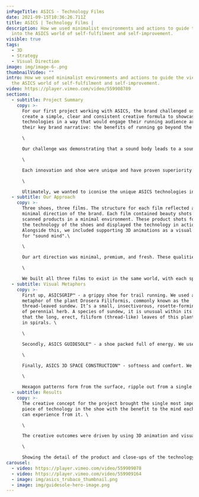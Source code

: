 ```yaml
---
inPageTitle: ASICS - Technology Films
date: 2021-09-15T10:36:26.711Z
title: ASICS | Technology Films |
description: How we used minimalist environments and actions to guide the viewer
  into the ASICS world of self-fulfilment and self-improvement.
visible: true
tags:
  - 3D
  - Strategy
  - Visual Direction
image: img/image-6-.png
thumbnailVideo: ""
intro: How we used minimalist environments and actions to guide the viewer into
  the ASICS world of self-fulfilment and self-improvement.
video: https://player.vimeo.com/video/559908789
sections:
  - subtitle: Project Summary
    copy: >-
      For our first project working with ASICS, the brand challenged us to
      create a simple, clear and consistent creative formula to showcase their
      technologies in a way that would engage their running audience around
      their key brand narrative: the benefits of running go beyond the body.\

      \

      Our challenge was demonstrating that a sound body leads to a sound mind.\

      \

      Each innovation and shoe were unique and have proven superiority vs. their competitors. They tapped into specific needs and insights from their audience and have been acclaimed by influencers and media.\

      \

      Ultimately, we wanted to iconise the unique ASICS technologies in a way that celebrated both the key functional benefits of the product, “Sound Body”, and the mental benefit for the runner, “Sound Mind”­­.
  - subtitle: Our Approach
    copy: >-
      Three shoes, three films. The structure for each film reflected a new,
      minimal direction of the brand. Each film contained beauty shots of 3D
      scanned products in a minimal environment. These product shots focused on
      the technology of the shoes and displayed the technology in action.
      Alongside this, we included supporting 3D animations as a visual metaphor
      for "sound mind".\

      \

      Our art direction was minimal, premium, and fresh. These qualities highlighted 'Sound Mind and Sound Body’ and represented the same level of craft and thoughtfulness as go into the products themselves.\

      \

      We built all three films to exist in the same world, with each space will having subtle changes that help tie into some of the key benefits of that shoe. No props or objects had greater detail than the product itself.
  - subtitle: Visual Metaphors
    copy: >-
      First up, ASICSGRIP™ - a grippy shoe for trail running. We used a visual
      metaphor of the plant Drosera Filiformis, commonly known as the
      thread-leaved sundew. It’s a small, insectivorous, rosette-forming species
      of perennial herb. A species of sundew, it is unusual within its genus in
      that the long, erect, filiform (thread-like) leaves of this plant unroll
      in spirals. \

      \

      Secondly, ASICS GUIDESOLE™ - a shoe packed full of energy. We used a visual metaphor of ribbons of foam filling the screen. They rush from the shoe, sending a wave of energy through the ribbons. The energy causes a chaotic motion of continuous waves, and the energy continued to pass through the waves as they all find a synchronised rhythm.\

      \

      Finally, ASICS 3D SPACE CONSTRUCTION™ - softness and comfort. We opened on the shoe in mid-air surrounded by hexagon-shaped foam cushions and stone balls. Stone balls collide with the base of the shoe. We see the bottom of the shoe cushion the impact, then the hex cushions surrounding the shoe protecting it from the stone spheres.\

      \

      Hexagon patterns form from the surface, ripple out from a single piece of foam. We then see the grid of hexagon foam and push the foam to show how soft it is. Finally, we cut to a top-down angle of the shoe falling towards a foam pit made from hexagon cushions.
  - subtitle: Results
    copy: >-
      The creative concept for the project brought the single most important
      piece of technology in the shoe with the benefit to the mind each consumer
      can experience from it. \

      \

      The creative outcomes were driven by using 3D animation and visual effects, enhancing the qualities of the technology inside the shoes. The materials used reflected the technical benefits of the shoe and focus the viewer on these. Light, brightly coloured gradients contrasted with soft foams and stone textures. \

      \

      Showing the detail of the product and close-ups of the technology in dynamic positions, we used light to create contrasting areas of focus and highlight the technology of the shoe. Environmental lighting helped show the wider minimalist world through tranquil, soft shadows and moving light.
carousel:
  - video: https://player.vimeo.com/video/559909078
  - video: https://player.vimeo.com/video/559909164
  - image: img/asics_trubaco_thumbnail.png
  - image: img/guidesole-hero-image.png
---
```

